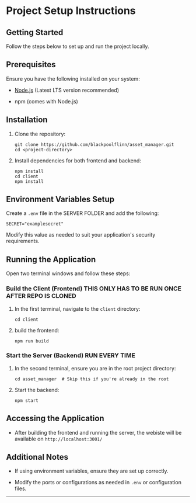 # Project Setup Instructions

## Getting Started

Follow the steps below to set up and run the project locally.

## Prerequisites

Ensure you have the following installed on your system:

-   [Node.js](https://nodejs.org/) (Latest LTS version recommended)
    
-   npm (comes with Node.js)
    

## Installation

1.  Clone the repository:
    
    ```
    git clone https://github.com/blackpoolflinn/asset_manager.git
    cd <project-directory>
    ```
    
2.  Install dependencies for both frontend and backend:
    
    ```
    npm install
    cd client
    npm install
    ```
    

## Environment Variables Setup

Create a `.env` file in the SERVER FOLDER and add the following:

```
SECRET="examplesecret"
```

Modify this value as needed to suit your application's security requirements.

## Running the Application

Open two terminal windows and follow these steps:

### Build the Client (Frontend) THIS ONLY HAS TO BE RUN ONCE AFTER REPO IS CLONED

1.  In the first terminal, navigate to the `client` directory:
    
    ```
    cd client
    ```
    
2.  build the frontend:
    
    ```
    npm run build
    ```
    

### Start the Server (Backend) RUN EVERY TIME

1.  In the second terminal, ensure you are in the root project directory:
    
    ```
    cd asset_manager  # Skip this if you're already in the root
    ```
    
2.  Start the backend:
    
    ```
    npm start
    ```
    

## Accessing the Application

-   After building the frontend and running the server, the webiste will be available on `http://localhost:3001/`

## Additional Notes

-   If using environment variables, ensure they are set up correctly.
    
-   Modify the ports or configurations as needed in `.env` or configuration files.
    

----------
